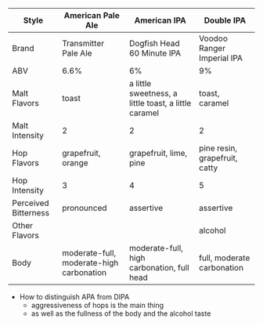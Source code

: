 Style | American Pale Ale | American IPA | Double IPA
--|--|--|--
Brand | Transmitter Pale Ale | Dogfish Head 60 Minute IPA | Voodoo Ranger Imperial IPA
ABV | 6.6% | 6% | 9%
Malt Flavors | toast | a little sweetness, a little toast, a little caramel | toast, caramel
Malt Intensity | 2 | 2 | 2
Hop Flavors | grapefruit, orange | grapefruit, lime, pine | pine resin, grapefruit, catty
Hop Intensity | 3 | 4 | 5
Perceived Bitterness | pronounced | assertive | assertive
Other Flavors | | | alcohol
Body | moderate-full, moderate-high carbonation| moderate-full, high carbonation, full head | full, moderate carbonation


- How to distinguish APA from DIPA
	- aggressiveness of hops is the main thing
	- as well as the fullness of the body and the alcohol taste